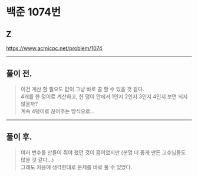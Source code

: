 # 백준 1074번

## Z
https://www.acmicpc.net/problem/1074    
___
## 풀이 전.
> 이건 계산 할 필요도 없이 그냥 바로 콜 할 수 있을 것 같다.</br>
> 4개를 한 덩이로 계산하고, 한 덩이 안에서 1인지 2인지 3인지 4인지 보면 되지 않을까?</br>
> 계속 4덩이로 끊어주는 방식으로...</br>
___
## 풀이 후.
> 여러 변수를 만들어 줘야 했던 것이 흠이었지만 (분명 더 좋게 만든 고수님들도 많을 것 같다...)</br>
> 그래도 처음에 생각한대로 문제를 바로 풀 수 있었다.
